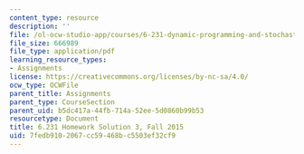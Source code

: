 ```yaml
---
content_type: resource
description: ''
file: /ol-ocw-studio-app/courses/6-231-dynamic-programming-and-stochastic-control-fall-2015/7fedb9102067cc59468bc5503ef32cf9_MIT6_231F15_Solution3.pdf
file_size: 666989
file_type: application/pdf
learning_resource_types:
- Assignments
license: https://creativecommons.org/licenses/by-nc-sa/4.0/
ocw_type: OCWFile
parent_title: Assignments
parent_type: CourseSection
parent_uid: b5dc417a-44fb-714a-52ee-5d0860b99b53
resourcetype: Document
title: 6.231 Homework Solution 3, Fall 2015
uid: 7fedb910-2067-cc59-468b-c5503ef32cf9
---
```

